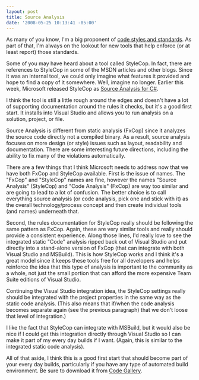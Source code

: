 ```yaml
---
layout: post
title: Source Analysis
date: '2008-05-25 10:13:41 -05:00'
---
```


As many of you know, I'm a big proponent of [code styles and standards](http://geekswithblogs.net/sdorman/category/6657.aspx). As part of that, I'm always on the lookout for new tools that help enforce (or at least report) those standards. 

Some of you may have heard about a tool called StyleCop. In fact, there are references to StyleCop in some of the MSDN articles and other blogs. Since it was an internal tool, we could only imagine what features it provided and hope to find a copy of it somewhere. Well, imagine no longer. Earlier this week, Microsoft released StyleCop as [Source Analysis for C#](http://blogs.msdn.com/sourceanalysis/archive/2008/05/23/announcing-the-release-of-microsoft-source-analysis.aspx). 

I think the tool is still a little rough around the edges and doesn't have a lot of supporting documentation around the rules it checks, but it's a good first start. It installs into Visual Studio and allows you to run analysis on a solution, project, or file.

Source Analysis is different from static analysis (FxCop) since it analyzes the source code directly not a compiled binary. As a result, source analysis focuses on more design (or style) issues such as layout, readability and documentation. There are some interesting future directions, including the ability to fix many of the violations automatically.

There are a few things that I think Microsoft needs to address now that we have both FxCop and StyleCop available. First is the issue of names. The "FxCop" and "StyleCop" names are fine, however the names "Source Analysis" (StyleCop) and "Code Analysis" (FxCop) are way too similar and are going to lead to a lot of confusion. The better choice is to call everything source analysis (or code analysis, pick one and stick with it) as the overall technology/process concept and then create individual tools (and names) underneath that.

Second, the rules documentation for StyleCop really should be following the same pattern as FxCop. Again, these are very similar tools and really should provide a consistent experience. Along those lines, I'd really love to see the integrated static "Code" analysis ripped back out of Visual Studio and put directly into a stand-alone version of FxCop (that can integrate with both Visual Studio and MSBuild). This is how StyleCop works and I think it's a great model since it keeps these tools free for all developers and helps reinforce the idea that this type of analysis is important to the community as a whole, not just the small portion that can afford the more expensive Team Suite editions of Visual Studio.

Continuing the Visual Studio integration idea, the StyleCop settings really should be integrated with the project properties in the same way as the static code analysis. (This also means that if/when the code analysis becomes separate again (see the previous paragraph) that we don't loose that level of integration.)

I like the fact that StyleCop can integrate with MSBuild, but it would also be nice if I could get this integration directly through Visual Studio so I can make it part of my every day builds if I want. (Again, this is similar to the integrated static code analysis).

All of that aside, I think this is a good first start that should become part of your every day builds, particularly if you have any type of automated build environment. Be sure to download it from [Code Gallery](https://code.msdn.microsoft.com/Release/ProjectReleases.aspx?ProjectName=sourceanalysis).

